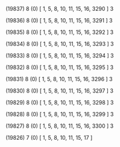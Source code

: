 (19837) 8 (0) [ 1, 5, 8, 10, 11, 15, 16, 3290 ] 3 


(19836) 8 (0) [ 1, 5, 8, 10, 11, 15, 16, 3291 ] 3 


(19835) 8 (0) [ 1, 5, 8, 10, 11, 15, 16, 3292 ] 3 


(19834) 8 (0) [ 1, 5, 8, 10, 11, 15, 16, 3293 ] 3 


(19833) 8 (0) [ 1, 5, 8, 10, 11, 15, 16, 3294 ] 3 


(19832) 8 (0) [ 1, 5, 8, 10, 11, 15, 16, 3295 ] 3 


(19831) 8 (0) [ 1, 5, 8, 10, 11, 15, 16, 3296 ] 3 


(19830) 8 (0) [ 1, 5, 8, 10, 11, 15, 16, 3297 ] 3 


(19829) 8 (0) [ 1, 5, 8, 10, 11, 15, 16, 3298 ] 3 


(19828) 8 (0) [ 1, 5, 8, 10, 11, 15, 16, 3299 ] 3 


(19827) 8 (0) [ 1, 5, 8, 10, 11, 15, 16, 3300 ] 3 


(19826) 7 (0) [ 1, 5, 8, 10, 11, 15, 17 ]  

